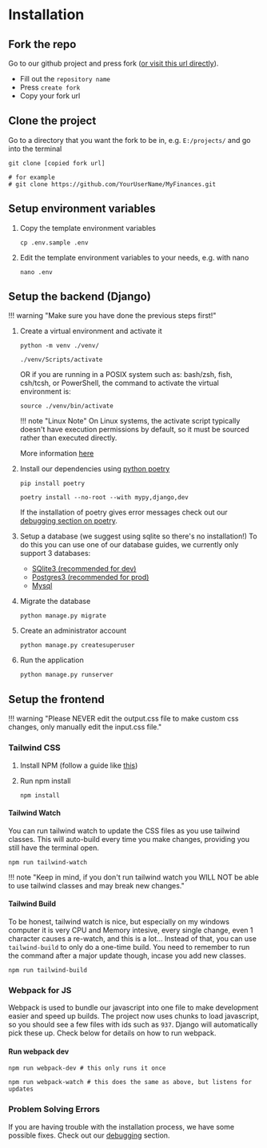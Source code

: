 # Installation

## Fork the repo

Go to our github project and press fork ([or visit this url directly](https://github.com/TreyWW/MyFinances/fork)).

- Fill out the `repository name`
- Press `create fork`
- Copy your fork url

## Clone the project

Go to a directory that you want the fork to be in, e.g. `E:/projects/` and go into the terminal

```shell
git clone [copied fork url]

# for example
# git clone https://github.com/YourUserName/MyFinances.git
```

## Setup environment variables

1. Copy the template environment variables
    ```shell
    cp .env.sample .env
    ```

2. Edit the template environment variables to your needs, e.g. with nano
    ```shell
    nano .env
    ```

## Setup the backend (Django)

!!! warning "Make sure you have done the previous steps first!"

1. Create a virtual environment and activate it
	```shell
	python -m venv ./venv/
	
	./venv/Scripts/activate
	```

    OR if you are running in a POSIX system such as: bash/zsh, fish, csh/tcsh, or PowerShell, the command to activate the virtual environment is:
    ```shell
    source ./venv/bin/activate
    ```
    
    !!! note "Linux Note"
        On Linux systems, the activate script typically doesn't have execution permissions by default, so it must be sourced rather than executed directly.
    
    More information [here](https://docs.python.org/3/library/venv.html)

2. Install our dependencies using [python poetry](https://python-poetry.org/docs/#installing-manually)

    ```shell
    pip install poetry
    
    poetry install --no-root --with mypy,django,dev
    ```

    If the installation of poetry gives error messages check out our [debugging section on poetry](../../debugging/python/poetry.md).

3. Setup a database (we suggest using sqlite so there's no installation!) To do this you can use one of our database guides, we currently only support 3 databases:

    - [SQlite3 (recommended for dev)](../databases/sqlite.md)
    - [Postgres3 (recommended for prod)](../databases/postgres.md)
    - [Mysql](../databases/mysql.md)

4. Migrate the database
    ```shell
    python manage.py migrate
    ```

5. Create an administrator account
    ```shell
    python manage.py createsuperuser
    ```

6. Run the application
    ```shell
    python manage.py runserver
    ```

## Setup the frontend

!!! warning "Please NEVER edit the output.css file to make custom css changes, only manually edit the input.css file."

### Tailwind CSS

1. Install NPM (follow a guide like [this](https://docs.npmjs.com/downloading-and-installing-node-js-and-npm))
   
2. Run npm install
    ```shell
    npm install
    ```

#### Tailwind Watch

You can run tailwind watch to update the CSS files as you use tailwind classes. This will auto-build every time you make changes, providing you still have the terminal open.

```shell
npm run tailwind-watch
```

!!! note "Keep in mind, if you don't run tailwind watch you WILL NOT be able to use tailwind classes and may break new changes."

#### Tailwind Build

To be honest, tailwind watch is nice, but especially on my windows computer it is very CPU and Memory intesive, every single change, even 1 character causes a re-watch, and this is a lot... Instead of that, you can use `tailwind-build` to only do a one-time build. You need to remember to run the command after a major update though, incase you add new classes.

```shell
npm run tailwind-build
```

### Webpack for JS

Webpack is used to bundle our javascript into one file to make development easier and speed up builds. The project now uses chunks to load javascript, so you should see a few files with ids such as `937`. Django will automatically pick these up. Check below for details on how to run webpack.

#### Run webpack dev

```shell
npm run webpack-dev # this only runs it once

npm run webpack-watch # this does the same as above, but listens for updates
```

### Problem Solving Errors

If you are having trouble with the installation process, we have some possible fixes. Check out our [debugging](../../debugging/python/poetry/) section.
